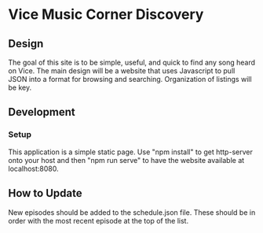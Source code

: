 # Vice Music Corner Discovery

## Design

The goal of this site is to be simple, useful, and quick to find any song heard on Vice. The main design will be a website that uses Javascript to pull JSON into a format for browsing and searching. Organization of listings will be key.

## Development

### Setup

This application is a simple static page. Use "npm install" to get http-server onto your host and then "npm run serve" to have the website available at localhost:8080.

## How to Update

New episodes should be added to the schedule.json file. These should be in order with the most recent episode at the top of the list.
